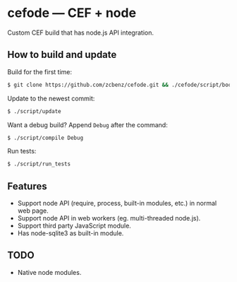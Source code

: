 # cefode — CEF + node

Custom CEF build that has node.js API integration.

## How to build and update

Build for the first time:

````bash
$ git clone https://github.com/zcbenz/cefode.git && ./cefode/script/bootstrap
````

Update to the newest commit:

````bash
$ ./script/update
````

Want a debug build? Append `Debug` after the command:

````bash
$ ./script/compile Debug
````

Run tests:

````bash
$ ./script/run_tests
````

## Features

* Support node API (require, process, built-in modules, etc.) in normal web page.
* Support node API in web workers (eg. multi-threaded node.js).
* Support third party JavaScript module.
* Has node-sqlite3 as built-in module.

## TODO

* Native node modules.


